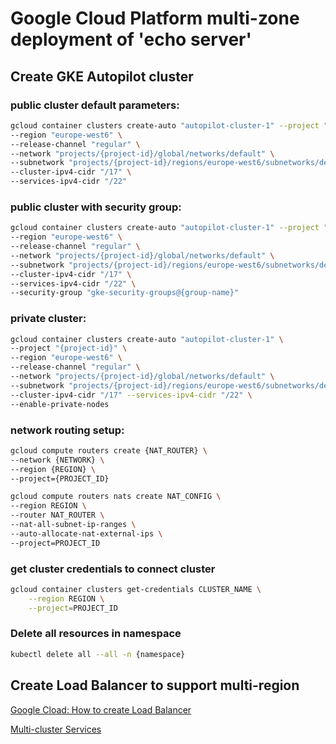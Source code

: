 # Google Cloud Platform multi-zone deployment of 'echo server'

## Create GKE Autopilot cluster

### public cluster default parameters:

```sh
gcloud container clusters create-auto "autopilot-cluster-1" --project "{project-id}" \
--region "europe-west6" \
--release-channel "regular" \
--network "projects/{project-id}/global/networks/default" \
--subnetwork "projects/{project-id}/regions/europe-west6/subnetworks/default" \
--cluster-ipv4-cidr "/17" \
--services-ipv4-cidr "/22"
```

### public cluster with security group:

```sh
gcloud container clusters create-auto "autopilot-cluster-1" --project "{project-id}" \
--region "europe-west6" \
--release-channel "regular" \
--network "projects/{project-id}/global/networks/default" \
--subnetwork "projects/{project-id}/regions/europe-west6/subnetworks/default" \
--cluster-ipv4-cidr "/17" \
--services-ipv4-cidr "/22" \
--security-group "gke-security-groups@{group-name}"
```

### private cluster:

```sh
gcloud container clusters create-auto "autopilot-cluster-1" \
--project "{project-id}" \
--region "europe-west6" \
--release-channel "regular" \
--network "projects/{project-id}/global/networks/default" \
--subnetwork "projects/{project-id}/regions/europe-west6/subnetworks/default" \
--cluster-ipv4-cidr "/17" --services-ipv4-cidr "/22" \
--enable-private-nodes
```

### network routing setup:

```sh
gcloud compute routers create {NAT_ROUTER} \
--network {NETWORK} \
--region {REGION} \
--project={PROJECT_ID}

gcloud compute routers nats create NAT_CONFIG \
--region REGION \
--router NAT_ROUTER \
--nat-all-subnet-ip-ranges \
--auto-allocate-nat-external-ips \
--project=PROJECT_ID
```

### get cluster credentials to connect cluster

```sh
gcloud container clusters get-credentials CLUSTER_NAME \
    --region REGION \
    --project=PROJECT_ID
```

### Delete all resources in namespace

```sh
kubectl delete all --all -n {namespace}
```

## Create Load Balancer to support multi-region

[Google Cload: How to create Load Balancer](https://cloud.google.com/run/docs/multiple-regions#create-lb)

[Multi-cluster Services](https://cloud.google.com/kubernetes-engine/docs/concepts/multi-cluster-services)
